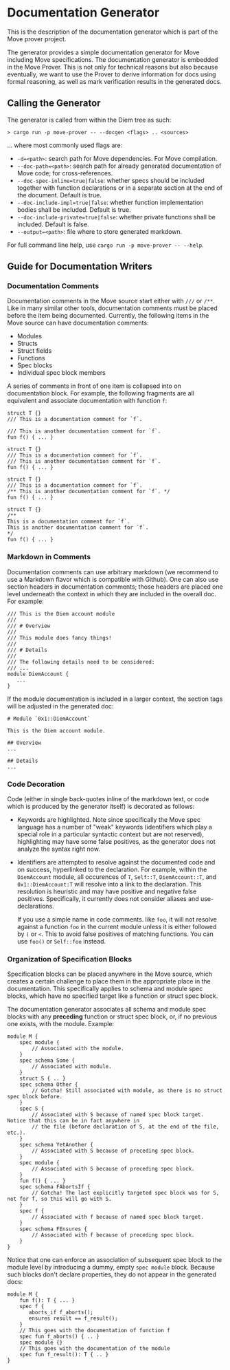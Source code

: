 # Documentation Generator

This is the description of the documentation generator which is part of the Move prover project.

The generator provides a simple documentation generator for Move including Move specifications. The documentation
generator is embedded in the Move Prover. This is not only for technical reasons but also because eventually,
we want to use the Prover to derive information for docs using formal reasoning, as well as mark verification
results in the generated docs.

## Calling the Generator

The generator is called from within the Diem tree as such:

```shell script
> cargo run -p move-prover -- --docgen <flags> .. <sources>
```

... where most commonly used flags are:

-   `-d=<path>`: search path for Move dependencies. For Move compilation.
-   `--doc-path=<path>`: search path for already generated documentation of Move code; for cross-references.
-   `--doc-spec-inline=true|false`: whether specs should be included together with function declarations or in
    a separate section at the end of the document. Default is true.
-   `--doc-include-impl=true|false`: whether function implementation bodies shall be included. Default is true.
-   `--doc-include-private=true|false`: whether private functions shall be included. Default is false.
-   `--output=<path>`: file where to store generated markdown.

For full command line help, use `cargo run -p move-prover -- --help`.

## Guide for Documentation Writers

### Documentation Comments

Documentation comments in the Move source start either with `///` or `/**`. Like in many similar other tools,
documentation comments must be placed before the item being documented. Currently, the following items in the
Move source can have documentation comments:

-   Modules
-   Structs
-   Struct fields
-   Functions
-   Spec blocks
-   Individual spec block members

A series of comments in front of one item is collapsed into on documentation block. For example, the following
fragments are all equivalent and associate documentation with function `f`:

```move
struct T {}
/// This is a documentation comment for `f`.

/// This is another documentation comment for `f`.
fun f() { ... }
```

```move
struct T {}
/// This is a documentation comment for `f`.
/// This is another documentation comment for `f`.
fun f() { ... }
```

```move
struct T {}
/// This is a documentation comment for `f`.
/** This is another documentation comment for `f`. */
fun f() { ... }
```

```move
struct T {}
/**
This is a documentation comment for `f`.
This is another documentation comment for `f`.
*/
fun f() { ... }
```

### Markdown in Comments

Documentation comments can use arbitrary markdown (we recommend to use a Markdown flavor which is compatible with
Github). One can also use section headers in documentation comments; those headers are placed one level underneath
the context in which they are included in the overall doc. For example:

```move
/// This is the Diem account module
///
/// # Overview
///
/// This module does fancy things!
///
/// # Details
///
/// The following details need to be considered:
/// ...
module DiemAccount {
   ...
}
```

If the module documentation is included in a larger context, the section tags will be adjusted in the generated
doc:

```move
# Module `0x1::DiemAccount`

This is the Diem account module.

## Overview
...

## Details
...
```

### Code Decoration

Code (either in single back-quotes inline of the markdown text, or code which is produced by the generator itself) is
decorated as follows:

-   Keywords are highlighted. Note since specifically the Move spec language has a number of "weak" keywords (identifiers
    which play a special role in a particular syntactic context but are not reserved), highlighting may have some false
    positives, as the generator does not analyze the syntax right now.

-   Identifiers are attempted to resolve against the documented code and on success, hyperlinked to the declaration.
    For example, within the `DiemAccount` module, all occurences of `T`, `Self::T`, `DiemAccount::T`, and
    `0x1::DiemAccount:T` will resolve into a link to the declaration. This resolution is heuristic and may have
    positive and negative false positives. Specifically, it currently does not consider aliases and use-declarations.

    If you use a simple name in code comments. like `foo`, it will not resolve against a function `foo` in the current
    module unless it is either followed by `(` or `<`. This to avoid false positives of matching functions. You can
    use `foo()` or `Self::foo` instead.

### Organization of Specification Blocks

Specification blocks can be placed anywhere in the Move source, which creates a certain challenge to place them
in the appropriate place in the documentation. This specifically applies to schema and module spec blocks, which
have no specified target like a function or struct spec block.

The documentation generator associates all schema and module spec blocks with any **preceding** function or struct
spec block, or, if no previous one exists, with the module. Example:

```move
module M {
    spec module {
        // Associated with the module.
    }
    spec schema Some {
        // Associated with module.
    }
    struct S { .. }
    spec schema Other {
        // Gotcha! Still associated with module, as there is no struct spec block before.
    }
    spec S {
        // Associated with S because of named spec block target. Notice that this can be in fact anywhere in
        // the file (before declaration of S, at the end of the file, etc.).
    }
    spec schema YetAnother {
        // Associated with S because of preceding spec block.
    }
    spec module {
        // Associated with S because of preceding spec block.
    }
    fun f() { ... }
    spec schema FAbortsIf {
        // Gotcha! The last explicitly targeted spec block was for S, not for f, so this will go with S.
    }
    spec f {
        // Associated with f because of named spec block target.
    }
    spec schema FEnsures {
        // Associated with f because of preceding spec block.
    }
}
```

Notice that one can enforce an association of subsequent spec block to the module level by introducing a dummy, empty
`spec module` block. Because such blocks don't declare properties, they do not appear in the generated docs:

```move
module M {
    fun f(): T { ... }
    spec f {
       aborts_if f_aborts();
       ensures result == f_result();
    }
    // This goes with the documentation of function f
    spec fun f_aborts() { .. }
    spec module {}
    // This goes with the documentation of the module
    spec fun f_result(): T { .. }
}
```
